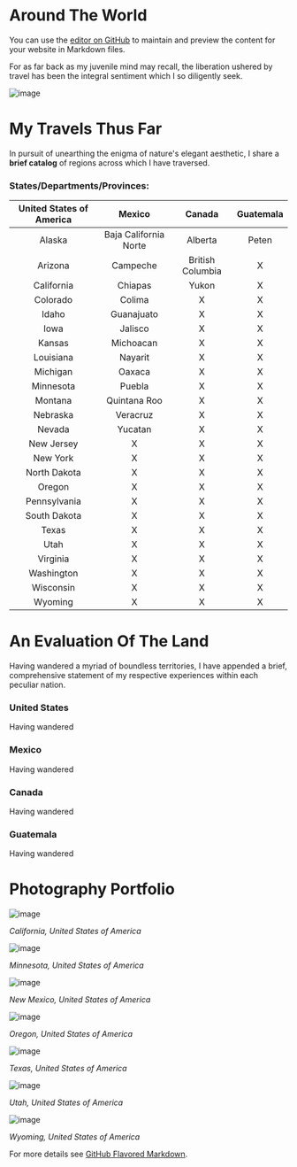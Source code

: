 # Around The World

You can use the [editor on GitHub](https://github.com/aaronxamaya/AroundTheWorld/edit/master/README.md) to maintain and preview the content for your website in Markdown files.

For as far back as my juvenile mind may recall, the liberation ushered by travel has been the integral sentiment which I so diligently seek.

![image](https://user-images.githubusercontent.com/72010465/94531186-0f472900-01f1-11eb-87ad-09c832a4a8f6.png)

# My Travels Thus Far

In pursuit of unearthing the enigma of nature's elegant aesthetic, I share a **brief catalog** of regions across which I have traversed.

### States/Departments/Provinces:


| United States of America |         Mexico        |      Canada      | Guatemala |
|:------------------------:|:---------------------:|:----------------:|:---------:|
|          Alaska          | Baja California Norte |      Alberta     |   Peten   |
|          Arizona         |        Campeche       | British Columbia |     X     |
|        California        |        Chiapas        |       Yukon      |     X     |
|         Colorado         |         Colima        |         X        |     X     |
|           Idaho          |       Guanajuato      |         X        |     X     |
|           Iowa           |        Jalisco        |         X        |     X     |
|          Kansas          |       Michoacan       |         X        |     X     |
|         Louisiana        |        Nayarit        |         X        |     X     |
|         Michigan         |         Oaxaca        |         X        |     X     |
|         Minnesota        |         Puebla        |         X        |     X     |
|          Montana         |      Quintana Roo     |         X        |     X     |
|         Nebraska         |        Veracruz       |         X        |     X     |
|          Nevada          |        Yucatan        |         X        |     X     |
|        New Jersey        |           X           |         X        |     X     |
|         New York         |           X           |         X        |     X     |
|       North Dakota       |           X           |         X        |     X     |
|          Oregon          |           X           |         X        |     X     |
|       Pennsylvania       |           X           |         X        |     X     |
|       South Dakota       |           X           |         X        |     X     |
|           Texas          |           X           |         X        |     X     |
|           Utah           |           X           |         X        |     X     |
|         Virginia         |           X           |         X        |     X     |
|        Washington        |           X           |         X        |     X     |
|         Wisconsin        |           X           |         X        |     X     |
|          Wyoming         |           X           |         X        |     X     |



# An Evaluation Of The Land

Having wandered a myriad of boundless territories, I have appended a brief, comprehensive statement of my respective experiences within each peculiar nation.

### United States
Having wandered

### Mexico
Having wandered

### Canada
Having wandered

### Guatemala
Having wandered


# Photography Portfolio

![image](https://user-images.githubusercontent.com/72010465/94527268-91345380-01eb-11eb-8834-b9d8b714a045.png)

_California, United States of America_

![image](https://user-images.githubusercontent.com/72010465/94529065-1b7db700-01ee-11eb-81db-a38a6f827197.png)

_Minnesota, United States of America_

![image](https://user-images.githubusercontent.com/72010465/94525792-77920c80-01e9-11eb-8fe7-3fd34d5ab886.png)

_New Mexico, United States of America_

![image](https://user-images.githubusercontent.com/72010465/94527723-46670b80-01ec-11eb-80e0-4495a593e336.png)

_Oregon, United States of America_

![image](https://user-images.githubusercontent.com/72010465/94529971-41578b80-01ef-11eb-8def-c06cc9cee6c4.png)

_Texas, United States of America_

![image](https://user-images.githubusercontent.com/72010465/94524358-5cbe9880-01e7-11eb-92a3-c8af17338d57.png)

_Utah, United States of America_

![image](https://user-images.githubusercontent.com/72010465/94528798-bf1a9780-01ed-11eb-93f8-7877f4ef7b64.png)

_Wyoming, United States of America_


For more details see [GitHub Flavored Markdown](https://guides.github.com/features/mastering-markdown/).
